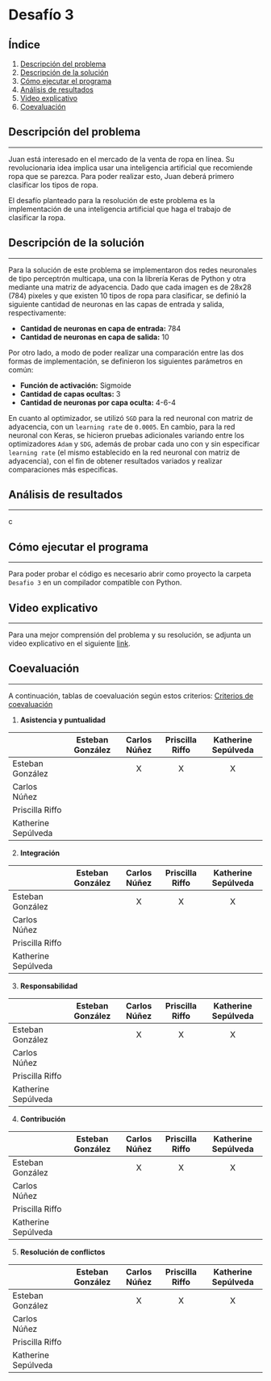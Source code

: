 # Desafío 3
## Índice
1. [Descripción del problema](#descripción-del-problema)
2. [Descripción de la solución](#descripción-de-la-solución)
3. [Cómo ejecutar el programa](#cómo-ejecutar-el-programa)
4. [Análisis de resultados](#análisis-de-resultados)
5. [Video explicativo](#video-explicativo)
6. [Coevaluación](#coevaluación)
## Descripción del problema
***
Juan está interesado en el mercado de la venta de ropa en línea. Su revolucionaria idea implica usar una inteligencia artificial que recomiende ropa que se parezca. Para poder realizar esto, Juan deberá primero clasificar los tipos de ropa.

El desafío planteado para la resolución de este problema es la implementación de una inteligencia artificial que haga el trabajo de clasificar la ropa.
## Descripción de la solución
***
Para la solución de este problema se implementaron dos redes neuronales de tipo perceptrón multicapa, una con la librería Keras de Python y otra mediante una matriz de adyacencia. Dado que cada imagen es de 28x28 (784) pixeles y que existen 10 tipos de ropa para clasificar, se definió la siguiente cantidad de neuronas en las capas de entrada y salida, respectivamente:

* **Cantidad de neuronas en capa de entrada:** 784
* **Cantidad de neuronas en capa de salida:** 10

Por otro lado, a modo de poder realizar una comparación entre las dos formas de implementación, se definieron los siguientes parámetros en común:

* **Función de activación:** Sigmoide
* **Cantidad de capas ocultas:** 3
* **Cantidad de neuronas por capa oculta:** 4-6-4

En cuanto al optimizador, se utilizó `SGD` para la red neuronal con matriz de adyacencia, con un `learning rate` de `0.0005`. En cambio, para la red neuronal con Keras, se hicieron pruebas adicionales variando entre los optimizadores `Adam` y `SDG`, además de probar cada uno con y sin especificar `learning rate` (el mismo establecido en la red neuronal con matriz de adyacencia), con el fin de obtener resultados variados y realizar comparaciones más especificas.

## Análisis de resultados
***
c
## Cómo ejecutar el programa
***
Para poder probar el código es necesario abrir como proyecto la carpeta ```Desafio 3``` en un compilador compatible con Python.
## Video explicativo
***
Para una mejor comprensión del problema y su resolución, se adjunta un video explicativo en el siguiente [link]().
## Coevaluación
***
A continuación, tablas de coevaluación según estos criterios: [Criterios de coevaluación](https://docs.google.com/document/d/1YSba-KNP-ReP_TJePQkCHXJ1x4_MtOizQPIrNnriZbw/edit#)
1. **Asistencia y puntualidad**

|                     | Esteban González | Carlos Núñez | Priscilla Riffo | Katherine Sepúlveda |
| ------------------- | :--------------: | :----------: | :-------------: | :-----------------: |
| Esteban González    | |X|X|X|
| Carlos Núñez        | | | | |
| Priscilla Riffo     | | | | |
| Katherine Sepúlveda | | | | |
2. **Integración**

|                     | Esteban González | Carlos Núñez | Priscilla Riffo | Katherine Sepúlveda |
| ------------------- | :--------------: | :----------: | :-------------: | :-----------------: |
| Esteban González    | |X|X|X|
| Carlos Núñez        | | | | |
| Priscilla Riffo     | | | | |
| Katherine Sepúlveda | | | | |
3. **Responsabilidad**

|                     | Esteban González | Carlos Núñez | Priscilla Riffo | Katherine Sepúlveda |
| ------------------- | :--------------: | :----------: | :-------------: | :-----------------: |
| Esteban González    | |X|X|X|
| Carlos Núñez        | | | | |
| Priscilla Riffo     | | | | |
| Katherine Sepúlveda | | | | |
4. **Contribución**

|                     | Esteban González | Carlos Núñez | Priscilla Riffo | Katherine Sepúlveda |
| ------------------- | :--------------: | :----------: | :-------------: | :-----------------: |
| Esteban González    | |X|X|X|
| Carlos Núñez        | | | | |
| Priscilla Riffo     | | | | |
| Katherine Sepúlveda | | | | |
5. **Resolución de conflictos**

|                     | Esteban González | Carlos Núñez | Priscilla Riffo | Katherine Sepúlveda |
| ------------------- | :--------------: | :----------: | :-------------: | :-----------------: |
| Esteban González    | |X|X|X|
| Carlos Núñez        | | | | |
| Priscilla Riffo     | | | | |
| Katherine Sepúlveda | | | | |
